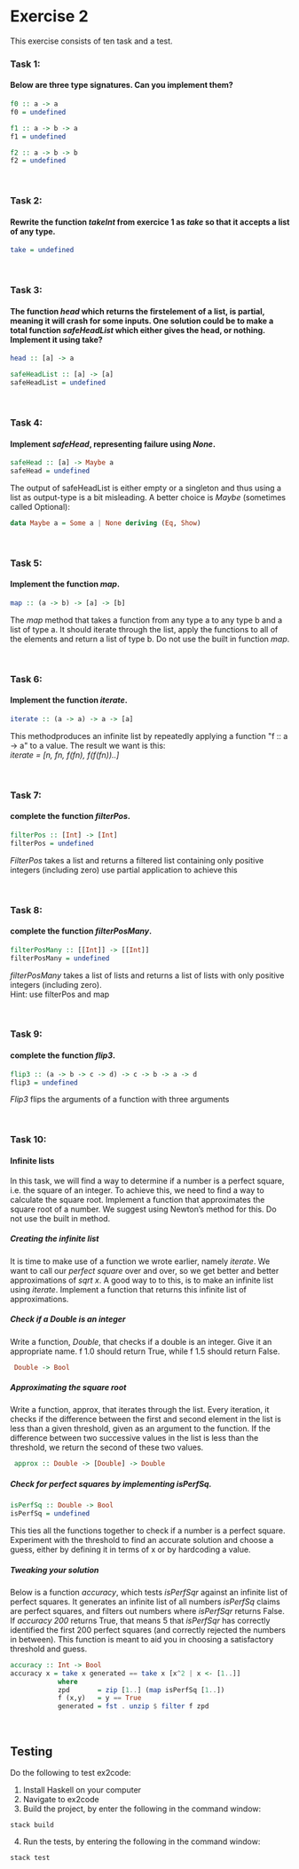 # Exercise 2 
This exercise consists of ten task and a test.


### Task 1:
#### Below are three type signatures. Can you implement them? 


```haskell
f0 :: a -> a
f0 = undefined
```

```haskell
f1 :: a -> b -> a
f1 = undefined
```
```haskell
f2 :: a -> b -> b
f2 = undefined
```
<br>

### Task 2:
#### Rewrite the function _takeInt_ from exercice 1 as _take_ so that it accepts a list of any type.
```haskell
take = undefined
```
<br>

### Task 3:
####  The function _head_ which returns the firstelement of a list, is partial, meaning it will crash for some inputs.  One solution could be to make a total function _safeHeadList_ which either gives the head, or nothing. Implement it using take?
```Haskell
head :: [a] -> a 
```

```haskell
safeHeadList :: [a] -> [a]
safeHeadList = undefined
```
<br>

### Task 4:
#### Implement _safeHead_, representing failure using _None_.
```haskell
safeHead :: [a] -> Maybe a
safeHead = undefined
```
The output of safeHeadList is either empty or a singleton and thus using a list as output-type is a bit misleading. A better choice is _Maybe_ (sometimes called Optional):
```Haskell
data Maybe a = Some a | None deriving (Eq, Show)
```

<br>

### Task 5:
#### Implement the function _map_.
```haskell
map :: (a -> b) -> [a] -> [b]
```
The _map_ method that takes a function from any type a to any type b and a list of type a. It should iterate through the list, apply the functions to all of the elements and return a list of type b. Do not use the built in function _map_.

<br>

### Task 6:
#### Implement the function _iterate_.
```haskell
iterate :: (a -> a) -> a -> [a]
```
This methodproduces an infinite list by repeatedly applying a function "f :: a -> a" to a value. The result we want is this:
<br>
_iterate = [n, fn, f(fn), f(f(fn))..]_

<br>

### Task 7:
#### complete the function _filterPos_.
```haskell
filterPos :: [Int] -> [Int]
filterPos = undefined
```
_FilterPos_ takes a list and returns a filtered list containing only positive integers (including zero) use partial application to achieve this

<br>

### Task 8:
#### complete the function _filterPosMany_.
```haskell
filterPosMany :: [[Int]] -> [[Int]]
filterPosMany = undefined
```
_filterPosMany_ takes a list of lists and returns a list of lists with only positive integers (including zero). <br>
Hint: use filterPos and map

<br>

### Task 9:
#### complete the function _flip3_.
```haskell
flip3 :: (a -> b -> c -> d) -> c -> b -> a -> d
flip3 = undefined
```
_Flip3_ flips the arguments of a function with three arguments


<br>

### Task 10:
#### Infinite lists
In this task, we will find a way to determine if a number is a perfect square, i.e. the square of an integer. To achieve this, we need to find a way to calculate the square root. Implement a function that approximates the square root of a number. We suggest using Newton’s method for this. Do not use the built in method.

##### Creating the infinite list
It is time to make use of a function we wrote earlier, namely _iterate_. We want to call our _perfect square_ over and over, so we get better and better approximations of *sqrt x*. A good way to to this, is to make an infinite list using _iterate_. Implement a function that returns this infinite list of approximations.

##### Check if a Double is an integer
Write a function, _Double_, that checks if a double is an integer. Give it an appropriate name. f 1.0 should return True, while f 1.5 should return False.
```Haskell
 Double -> Bool
 ```
##### Approximating the square root
Write a function, approx, that iterates through the list. Every iteration, it checks if the difference between the first and second element in the list is less than a given threshold, given as an argument to the function. If the difference between two successive values in the list is less than the threshold, we return the second of these two values.

```Haskell
 approx :: Double -> [Double] -> Double
 ```

##### Check for perfect squares by implementing _isPerfSq_.
```haskell
isPerfSq :: Double -> Bool
isPerfSq = undefined
```
This ties all the functions together to check if a number is a perfect square. Experiment with the threshold to find an accurate solution and choose a guess, either by defining it in terms of x or by hardcoding a value.

##### Tweaking your solution
Below is a function _accuracy_, which tests _isPerfSqr_ against an infinite list of perfect squares. It generates an infinite list
of all numbers _isPerfSq_ claims are perfect squares, and filters out numbers where _isPerfSqr_ returns False. If _accuracy 200_ returns True, that means 5 that _isPerfSqr_ has correctly identified the first 200 perfect squares (and correctly rejected the numbers in between). This function is meant to aid you in choosing a satisfactory threshold and guess.

```Haskell
accuracy :: Int -> Bool
accuracy x = take x generated == take x [x^2 | x <- [1..]]
            where
            zpd       = zip [1..] (map isPerfSq [1..])
            f (x,y)   = y == True
            generated = fst . unzip $ filter f zpd
```
<br>

## Testing
Do the following to test ex2code:

1. Install Haskell on your computer
2. Navigate to ex2code
3. Build the project, by enter the following in the command window:
```
stack build
```
4. Run the tests, by entering the following in the command window:
```
stack test
```

